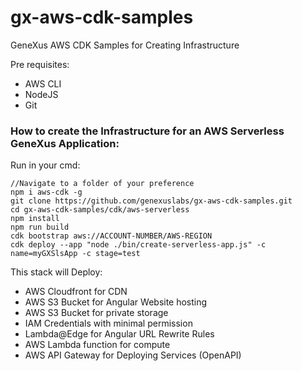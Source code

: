 # gx-aws-cdk-samples
GeneXus AWS CDK Samples for Creating Infrastructure

Pre requisites:
- AWS CLI
- NodeJS
- Git

### How to create the Infrastructure for an AWS Serverless GeneXus Application: 

Run in your cmd: 
```
//Navigate to a folder of your preference
npm i aws-cdk -g
git clone https://github.com/genexuslabs/gx-aws-cdk-samples.git
cd gx-aws-cdk-samples/cdk/aws-serverless
npm install
npm run build
cdk bootstrap aws://ACCOUNT-NUMBER/AWS-REGION
cdk deploy --app "node ./bin/create-serverless-app.js" -c name=myGXSlsApp -c stage=test
```

This stack will Deploy:

- AWS Cloudfront for CDN
- AWS S3 Bucket for Angular Website hosting
- AWS S3 Bucket for private storage
- IAM Credentials with minimal permission
- Lambda@Edge for Angular URL Rewrite Rules
- AWS Lambda function for compute
- AWS API Gateway for Deploying Services (OpenAPI)
